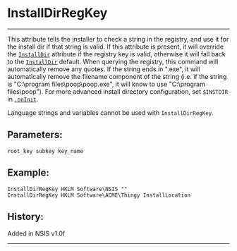 # InstallDirRegKey

---

This attribute tells the installer to check a string in the registry, and use it for the install dir if that string is valid. If this attribute is present, it will override the [`InstallDir`][1] attribute if the registry key is valid, otherwise it will fall back to the [`InstallDir`][1] default. When querying the registry, this command will automatically remove any quotes. If the string ends in ".exe", it will automatically remove the filename component of the string (i.e. if the string is "C:\program files\poop\poop.exe", it will know to use "C:\program files\poop"). For more advanced install directory configuration, set `$INSTDIR` in [`.onInit`][2].

Language strings and variables cannot be used with `InstallDirRegKey`.

## Parameters:

    root_key subkey key_name

## Example:

	InstallDirRegKey HKLM Software\NSIS ""
	InstallDirRegKey HKLM Software\ACME\Thingy InstallLocation

## History:

Added in NSIS v1.0f

---

[1]: InstallDir.md
[2]: ../Functions/.onInit.md